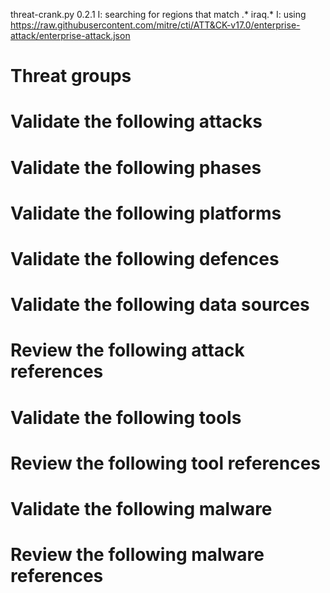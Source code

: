 threat-crank.py 0.2.1
I: searching for regions that match .* iraq.*
I: using https://raw.githubusercontent.com/mitre/cti/ATT&CK-v17.0/enterprise-attack/enterprise-attack.json
# Threat groups


# Validate the following attacks


# Validate the following phases


# Validate the following platforms


# Validate the following defences


# Validate the following data sources


# Review the following attack references


# Validate the following tools


# Review the following tool references


# Validate the following malware


# Review the following malware references


